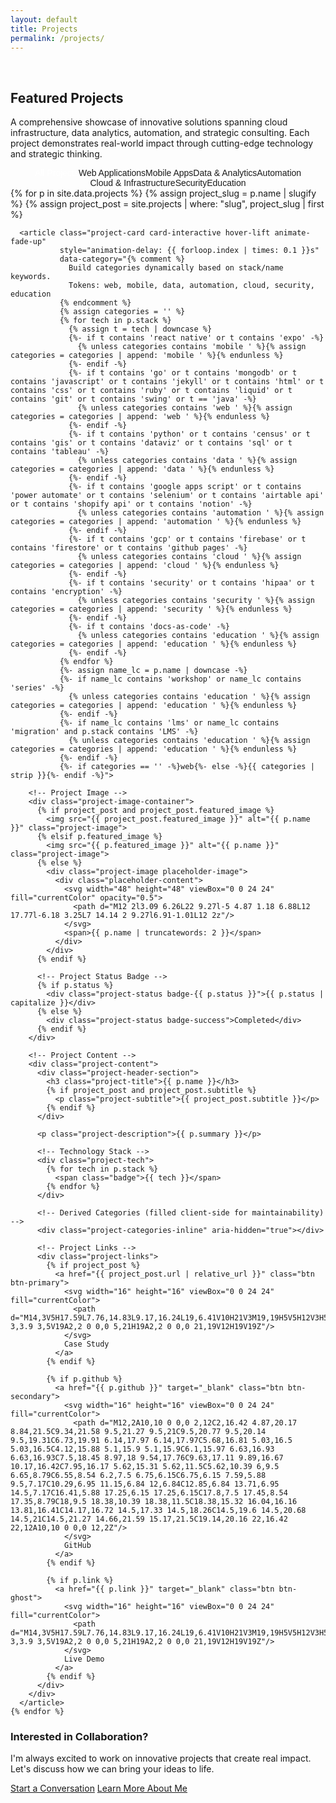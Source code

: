 ```yaml
---
layout: default
title: Projects
permalink: /projects/
---
```

<br>

<div class="container">
  <!-- Page Header -->
  <section class="section-header animate-fade-up">
    <h1 class="section-title">Featured Projects</h1>
    <p class="section-subtitle">
      A comprehensive showcase of innovative solutions spanning cloud infrastructure, 
      data analytics, automation, and strategic consulting. Each project demonstrates 
      real-world impact through cutting-edge technology and strategic thinking.
    </p>
  </section>

  <!-- Project Categories Filter -->
  <div class="project-categories mb-12 animate-fade-up" style="animation-delay: 0.2s; display:flex; flex-direction:column; align-items:center;">
    <div class="category-filters">
      <button class="category-filter active" data-category="all">All Projects</button>
      <button class="category-filter" data-category="web">Web Applications</button>
      <button class="category-filter" data-category="mobile">Mobile Apps</button>
      <button class="category-filter" data-category="data">Data & Analytics</button>
      <button class="category-filter" data-category="automation">Automation</button>
      <button class="category-filter" data-category="cloud">Cloud & Infrastructure</button>
      <button class="category-filter" data-category="security">Security</button>
      <button class="category-filter" data-category="education">Education</button>
      <button class="category-filter clear-filters" data-action="clear" style="display:none;">Clear</button>
    </div>
  </div>

  <!-- Projects Grid -->
  <div class="project-grid">
    {% for p in site.data.projects %}
      {% assign project_slug = p.name | slugify %}
      {% assign project_post = site.projects | where: "slug", project_slug | first %}
      
      <article class="project-card card-interactive hover-lift animate-fade-up" 
               style="animation-delay: {{ forloop.index | times: 0.1 }}s"
               data-category="{% comment %}
                 Build categories dynamically based on stack/name keywords.
                 Tokens: web, mobile, data, automation, cloud, security, education
               {% endcomment %}
               {% assign categories = '' %}
               {% for tech in p.stack %}
                 {% assign t = tech | downcase %}
                 {%- if t contains 'react native' or t contains 'expo' -%}
                   {% unless categories contains 'mobile ' %}{% assign categories = categories | append: 'mobile ' %}{% endunless %}
                 {%- endif -%}
                 {%- if t contains 'go' or t contains 'mongodb' or t contains 'javascript' or t contains 'jekyll' or t contains 'html' or t contains 'css' or t contains 'ruby' or t contains 'liquid' or t contains 'git' or t contains 'swing' or t == 'java' -%}
                   {% unless categories contains 'web ' %}{% assign categories = categories | append: 'web ' %}{% endunless %}
                 {%- endif -%}
                 {%- if t contains 'python' or t contains 'census' or t contains 'gis' or t contains 'dataviz' or t contains 'sql' or t contains 'tableau' -%}
                   {% unless categories contains 'data ' %}{% assign categories = categories | append: 'data ' %}{% endunless %}
                 {%- endif -%}
                 {%- if t contains 'google apps script' or t contains 'power automate' or t contains 'selenium' or t contains 'airtable api' or t contains 'shopify api' or t contains 'notion' -%}
                   {% unless categories contains 'automation ' %}{% assign categories = categories | append: 'automation ' %}{% endunless %}
                 {%- endif -%}
                 {%- if t contains 'gcp' or t contains 'firebase' or t contains 'firestore' or t contains 'github pages' -%}
                   {% unless categories contains 'cloud ' %}{% assign categories = categories | append: 'cloud ' %}{% endunless %}
                 {%- endif -%}
                 {%- if t contains 'security' or t contains 'hipaa' or t contains 'encryption' -%}
                   {% unless categories contains 'security ' %}{% assign categories = categories | append: 'security ' %}{% endunless %}
                 {%- endif -%}
                 {%- if t contains 'docs-as-code' -%}
                   {% unless categories contains 'education ' %}{% assign categories = categories | append: 'education ' %}{% endunless %}
                 {%- endif -%}
               {% endfor %}
               {%- assign name_lc = p.name | downcase -%}
               {%- if name_lc contains 'workshop' or name_lc contains 'series' -%}
                 {% unless categories contains 'education ' %}{% assign categories = categories | append: 'education ' %}{% endunless %}
               {%- endif -%}
               {%- if name_lc contains 'lms' or name_lc contains 'migration' and p.stack contains 'LMS' -%}
                 {% unless categories contains 'education ' %}{% assign categories = categories | append: 'education ' %}{% endunless %}
               {%- endif -%}
               {%- if categories == '' -%}web{%- else -%}{{ categories | strip }}{%- endif -%}">
        
        <!-- Project Image -->
        <div class="project-image-container">
          {% if project_post and project_post.featured_image %}
            <img src="{{ project_post.featured_image }}" alt="{{ p.name }}" class="project-image">
          {% elsif p.featured_image %}
            <img src="{{ p.featured_image }}" alt="{{ p.name }}" class="project-image">
          {% else %}
            <div class="project-image placeholder-image">
              <div class="placeholder-content">
                <svg width="48" height="48" viewBox="0 0 24 24" fill="currentColor" opacity="0.5">
                  <path d="M12 2l3.09 6.26L22 9.27l-5 4.87 1.18 6.88L12 17.77l-6.18 3.25L7 14.14 2 9.27l6.91-1.01L12 2z"/>
                </svg>
                <span>{{ p.name | truncatewords: 2 }}</span>
              </div>
            </div>
          {% endif %}
          
          <!-- Project Status Badge -->
          {% if p.status %}
            <div class="project-status badge-{{ p.status }}">{{ p.status | capitalize }}</div>
          {% else %}
            <div class="project-status badge-success">Completed</div>
          {% endif %}
        </div>
        
        <!-- Project Content -->
        <div class="project-content">
          <div class="project-header-section">
            <h3 class="project-title">{{ p.name }}</h3>
            {% if project_post and project_post.subtitle %}
              <p class="project-subtitle">{{ project_post.subtitle }}</p>
            {% endif %}
          </div>
          
          <p class="project-description">{{ p.summary }}</p>
          
          <!-- Technology Stack -->
          <div class="project-tech">
            {% for tech in p.stack %}
              <span class="badge">{{ tech }}</span>
            {% endfor %}
          </div>

          <!-- Derived Categories (filled client-side for maintainability) -->
          <div class="project-categories-inline" aria-hidden="true"></div>
          
          <!-- Project Links -->
          <div class="project-links">
            {% if project_post %}
              <a href="{{ project_post.url | relative_url }}" class="btn btn-primary">
                <svg width="16" height="16" viewBox="0 0 24 24" fill="currentColor">
                  <path d="M14,3V5H17.59L7.76,14.83L9.17,16.24L19,6.41V10H21V3M19,19H5V5H12V3H5C3.89,3 3,3.9 3,5V19A2,2 0 0,0 5,21H19A2,2 0 0,0 21,19V12H19V19Z"/>
                </svg>
                Case Study
              </a>
            {% endif %}
            
            {% if p.github %}
              <a href="{{ p.github }}" target="_blank" class="btn btn-secondary">
                <svg width="16" height="16" viewBox="0 0 24 24" fill="currentColor">
                  <path d="M12,2A10,10 0 0,0 2,12C2,16.42 4.87,20.17 8.84,21.5C9.34,21.58 9.5,21.27 9.5,21C9.5,20.77 9.5,20.14 9.5,19.31C6.73,19.91 6.14,17.97 6.14,17.97C5.68,16.81 5.03,16.5 5.03,16.5C4.12,15.88 5.1,15.9 5.1,15.9C6.1,15.97 6.63,16.93 6.63,16.93C7.5,18.45 8.97,18 9.54,17.76C9.63,17.11 9.89,16.67 10.17,16.42C7.95,16.17 5.62,15.31 5.62,11.5C5.62,10.39 6,9.5 6.65,8.79C6.55,8.54 6.2,7.5 6.75,6.15C6.75,6.15 7.59,5.88 9.5,7.17C10.29,6.95 11.15,6.84 12,6.84C12.85,6.84 13.71,6.95 14.5,7.17C16.41,5.88 17.25,6.15 17.25,6.15C17.8,7.5 17.45,8.54 17.35,8.79C18,9.5 18.38,10.39 18.38,11.5C18.38,15.32 16.04,16.16 13.81,16.41C14.17,16.72 14.5,17.33 14.5,18.26C14.5,19.6 14.5,20.68 14.5,21C14.5,21.27 14.66,21.59 15.17,21.5C19.14,20.16 22,16.42 22,12A10,10 0 0,0 12,2Z"/>
                </svg>
                GitHub
              </a>
            {% endif %}
            
            {% if p.link %}
              <a href="{{ p.link }}" target="_blank" class="btn btn-ghost">
                <svg width="16" height="16" viewBox="0 0 24 24" fill="currentColor">
                  <path d="M14,3V5H17.59L7.76,14.83L9.17,16.24L19,6.41V10H21V3M19,19H5V5H12V3H5C3.89,3 3,3.9 3,5V19A2,2 0 0,0 5,21H19A2,2 0 0,0 21,19V12H19V19Z"/>
                </svg>
                Live Demo
              </a>
            {% endif %}
          </div>
        </div>
      </article>
    {% endfor %}
  </div>
  
  <!-- Call to Action -->
  <section class="cta-section text-center mt-20 animate-fade-up">
    <div class="card" style="max-width: 600px; margin: 0 auto;">
      <h3>Interested in Collaboration?</h3>
      <p class="text-secondary mb-6">
        I'm always excited to work on innovative projects that create real impact. 
        Let's discuss how we can bring your ideas to life.
      </p>
      <div class="flex gap-4 justify-center">
        <a href="/contact/" class="btn btn-primary">Start a Conversation</a>
        <a href="/about/" class="btn btn-secondary">Learn More About Me</a>
      </div>
    </div>
  </section>
</div>

<!-- Enhanced Project Styles -->
<style>
.project-categories {
  display: flex;
  justify-content: center;
  margin-bottom: var(--space-12);
}

.category-filters {
  display: flex;
  gap: var(--space-2);
  background: var(--bg-secondary);
  padding: var(--space-1);
  border-radius: var(--radius-xl);
  border: 1px solid var(--border-primary);
  flex-wrap: wrap;
  justify-content: center;
}

.category-filter {
  padding: var(--space-2) var(--space-4);
  border: none;
  background: transparent;
  color: var(--text-secondary);
  font-size: var(--text-sm);
  font-weight: 500;
  border-radius: var(--radius-lg);
  cursor: pointer;
  transition: all var(--duration-200) var(--ease-out);
  white-space: nowrap;
}

.category-filter:hover,
.category-filter.active {
  background: var(--primary-500);
  color: white;
}

.project-image-container {
  position: relative;
  overflow: hidden;
  border-radius: var(--radius-xl) var(--radius-xl) 0 0;
  height: 200px;
}

.placeholder-image {
  display: flex;
  align-items: center;
  justify-content: center;
  height: 100%;
  background: linear-gradient(135deg, var(--primary-50), var(--primary-100));
  color: var(--primary-600);
}

.placeholder-content {
  display: flex;
  flex-direction: column;
  align-items: center;
  gap: var(--space-2);
  font-weight: 600;
  font-size: var(--text-sm);
}

.project-status {
  position: absolute;
  top: var(--space-3);
  right: var(--space-3);
  padding: var(--space-1) var(--space-2);
  font-size: var(--text-xs);
  font-weight: 600;
  border-radius: var(--radius-full);
}

.badge-completed {
  background: #dcfce7;
  color: #166534;
}

.badge-in-progress {
  background: #fef3c7;
  color: #92400e;
}

.badge-planning {
  background: #dbeafe;
  color: #1e40af;
}

.badge-on-hold {
  background: #f3f4f6;
  color: #4b5563;
}

.badge-archived {
  background: #f9fafb;
  color: #6b7280;
}

/* Legacy support */
.badge-success {
  background: #dcfce7;
  color: #166534;
}

.badge-warning {
  background: #fef3c7;
  color: #92400e;
}

.project-header-section {
  margin-bottom: var(--space-3);
}

.project-subtitle {
  font-size: var(--text-sm);
  color: var(--text-secondary);
  margin: var(--space-1) 0 0 0;
}

.project-categories-inline {
  margin-top: var(--space-3);
  display: flex;
  flex-wrap: wrap;
  gap: var(--space-2);
}

.project-categories-inline .cat-chip {
  background: var(--bg-subtle);
  border: 1px solid var(--border-primary);
  color: var(--text-secondary);
  font-size: var(--text-xs);
  padding: 2px 8px;
  border-radius: var(--radius-full);
  line-height: 1.2;
  text-transform: uppercase;
  letter-spacing: 0.5px;
  font-weight: 600;
}

.category-legend {
  width: 100%;
  margin-top: var(--space-4);
  text-align: center;
  display: flex;
  flex-direction: column;
  gap: var(--space-2);
}

.category-legend .legend-label {
  font-size: var(--text-xs);
  color: var(--text-tertiary, var(--text-secondary));
  opacity: 0.8;
}

.legend-chips {
  display: flex;
  gap: var(--space-2);
  flex-wrap: wrap;
  justify-content: center;
}

.cat-chip.legend {
  background: var(--bg-secondary);
  border: 1px dashed var(--border-primary);
  cursor: default;
}

.category-filter.clear-filters {
  background: var(--danger-50, #fee2e2);
  color: var(--danger-700, #991b1b);
}
.category-filter.clear-filters:hover {
  background: var(--danger-100, #fecaca);
  color: var(--danger-800, #7f1d1d);
}

.cta-section {
  margin-top: var(--space-20);
}

@media (max-width: 768px) {
  .category-filters {
    flex-wrap: wrap;
    justify-content: center;
  }
  
  .project-links {
    flex-direction: column;
  }
  
  .project-links .btn {
    justify-content: center;
  }
}
</style>

<!-- Project Filter JavaScript -->
<script>
document.addEventListener('DOMContentLoaded', function() {
  const filterButtons = document.querySelectorAll('.category-filter');
  const projectCards = document.querySelectorAll('.project-card');
  const clearButton = document.querySelector('.category-filter.clear-filters');
  const allButton = document.querySelector('.category-filter[data-category="all"]');
  const categoryButtons = Array.from(filterButtons).filter(b => b.dataset.category && b.dataset.category !== 'all');
  const counts = {}; // total counts per category

  // Precompute counts
  projectCards.forEach(card => {
    (card.dataset.category || '').split(/\s+/).filter(Boolean).forEach(tok => {
      counts[tok] = (counts[tok] || 0) + 1;
    });
  });
  // Append counts to button labels
  categoryButtons.forEach(btn => {
    const cat = btn.dataset.category;
    if (counts[cat]) {
      btn.innerHTML = btn.textContent + ` <span class="count">(${counts[cat]})`;
    }
  });

  function applyFilter() {
    const activeCats = categoryButtons
      .filter(b => b.classList.contains('active'))
      .map(b => b.dataset.category);

    const useAll = activeCats.length === 0;
    // Manage All button state
    if (useAll) {
      allButton.classList.add('active');
      clearButton.style.display = 'none';
    } else {
      allButton.classList.remove('active');
      clearButton.style.display = 'inline-block';
    }

    projectCards.forEach(card => {
      const tokens = (card.dataset.category || '').split(/\s+/).filter(Boolean);
      const match = useAll || tokens.some(t => activeCats.includes(t)); // OR logic
      if (match) {
        if (card.style.display === 'none') {
          card.style.display = 'block';
          requestAnimationFrame(() => {
            card.style.opacity = '0';
            card.style.transition = 'opacity 0.25s ease';
            requestAnimationFrame(() => { card.style.opacity = '1'; });
          });
        }
      } else {
        card.style.display = 'none';
      }
    });
  }
  
  filterButtons.forEach(button => {
    button.addEventListener('click', function() {
      if (this.dataset.action === 'clear') {
        categoryButtons.forEach(b => b.classList.remove('active'));
        applyFilter();
        return;
      }
      const cat = this.dataset.category;
      if (cat === 'all') {
        categoryButtons.forEach(b => b.classList.remove('active'));
        applyFilter();
        return;
      }
      // Toggle state
      this.classList.toggle('active');
      applyFilter();
    });
  });

  applyFilter();

  // Render category chips client-side (keeps Liquid simpler)
  projectCards.forEach(card => {
    const target = card.querySelector('.project-categories-inline');
    if (!target) return;
    const raw = (card.dataset.category || '').trim();
    if (!raw) return;
    const unique = Array.from(new Set(raw.split(/\s+/)));
    unique.forEach(token => {
      const span = document.createElement('span');
      span.className = 'cat-chip';
      // Human-readable labels
      const labelMap = {
        web: 'Web',
        mobile: 'Mobile',
        data: 'Data',
        automation: 'Automation',
        cloud: 'Cloud',
        security: 'Security',
        education: 'Education'
      };
      span.textContent = labelMap[token] || token;
      target.appendChild(span);
    });
  });
});
</script>
